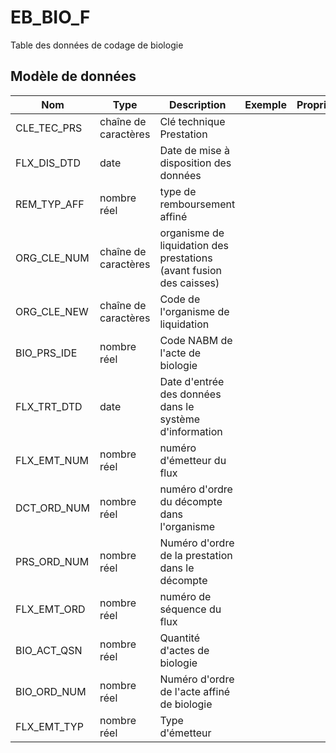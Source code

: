 # EB_BIO_F

Table des données de codage de biologie


## Modèle de données

|Nom|Type|Description|Exemple|Propriétés|
|-|-|-|-|-|
|CLE_TEC_PRS|chaîne de caractères|Clé technique Prestation|||
|FLX_DIS_DTD|date|Date de mise à disposition des données|||
|REM_TYP_AFF|nombre réel|type de remboursement affiné|||
|ORG_CLE_NUM|chaîne de caractères|organisme de liquidation des prestations (avant fusion des caisses)|||
|ORG_CLE_NEW|chaîne de caractères|Code de l'organisme de liquidation|||
|BIO_PRS_IDE|nombre réel|Code NABM de l'acte de biologie|||
|FLX_TRT_DTD|date|Date d'entrée des données dans le système d'information|||
|FLX_EMT_NUM|nombre réel|numéro d'émetteur du flux|||
|DCT_ORD_NUM|nombre réel|numéro d'ordre du décompte dans l'organisme|||
|PRS_ORD_NUM|nombre réel|Numéro d'ordre de la prestation dans le décompte|||
|FLX_EMT_ORD|nombre réel|numéro de séquence du flux|||
|BIO_ACT_QSN|nombre réel|Quantité d'actes de biologie|||
|BIO_ORD_NUM|nombre réel|Numéro d'ordre de l'acte affiné de biologie|||
|FLX_EMT_TYP|nombre réel|Type d'émetteur|||
